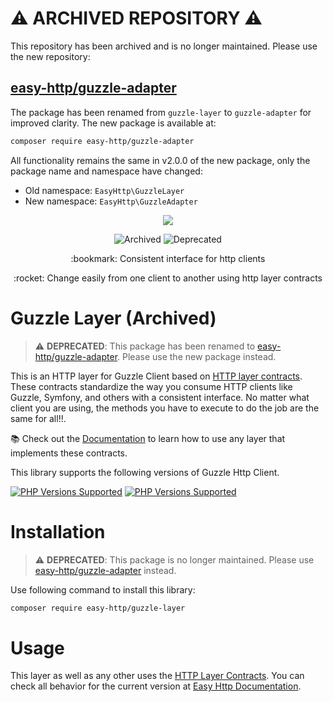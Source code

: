 # ⚠️ ARCHIVED REPOSITORY ⚠️

This repository has been archived and is no longer maintained. Please use the new repository:

## [easy-http/guzzle-adapter](https://github.com/easy-http/guzzle-adapter)

The package has been renamed from `guzzle-layer` to `guzzle-adapter` for improved clarity. The new package is available at:

```bash
composer require easy-http/guzzle-adapter
```

All functionality remains the same in v2.0.0 of the new package, only the package name and namespace have changed:
- Old namespace: `EasyHttp\GuzzleLayer`
- New namespace: `EasyHttp\GuzzleAdapter`

<p align="center"><img src="https://blog.pleets.org/img/articles/easy-http-logo-320.png"></p>

<p align="center">
<img src="https://img.shields.io/badge/status-archived-red" alt="Archived">
<img src="https://img.shields.io/badge/package-deprecated-red" alt="Deprecated">
</p>

<p align="center">
    :bookmark: Consistent interface for http clients
</p>

<p align="center">
    :rocket: Change easily from one client to another using http layer contracts
</p>

# Guzzle Layer (Archived)

> ⚠️ **DEPRECATED**: This package has been renamed to [easy-http/guzzle-adapter](https://github.com/easy-http/guzzle-adapter). Please use the new package instead.

This is an HTTP layer for Guzzle Client based on [HTTP layer contracts](https://github.com/easy-http/layer-contracts).
These contracts standardize the way you consume HTTP clients like Guzzle, Symfony, and others with a consistent interface. No matter what client you are using,
the methods you have to execute to do the job are the same for all!!.

:books: Check out the [Documentation](https://easy-http.com/docs) to learn how to use any layer that implements these contracts.

This library supports the following versions of Guzzle Http Client.

<a href="#tada-php-support" title="Guzzle Version Supported"><img alt="PHP Versions Supported" src="https://img.shields.io/badge/guzzle-6.x-blue"></a>
<a href="#tada-php-support" title="Guzzle Version Supported"><img alt="PHP Versions Supported" src="https://img.shields.io/badge/guzzle-7.x-blue"></a>

# Installation

> ⚠️ **DEPRECATED**: This package is no longer maintained. Please use [easy-http/guzzle-adapter](https://github.com/easy-http/guzzle-adapter) instead.

Use following command to install this library:

```bash
composer require easy-http/guzzle-layer
```

# Usage

This layer as well as any other uses the [HTTP Layer Contracts](https://github.com/easy-http/layer-contracts).
You can check all behavior for the current version at [Easy Http Documentation](https://easy-http.com/docs).
